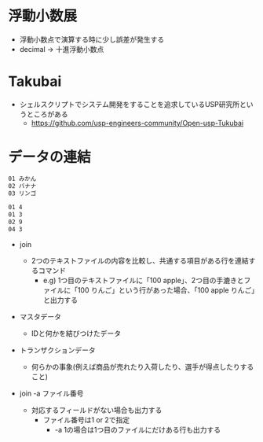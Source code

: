 # 浮動小数展
- 浮動小数点で演算する時に少し誤差が発生する
- decimal -> 十進浮動小数点

# Takubai
- シェルスクリプトでシステム開発をすることを追求しているUSP研究所というところがある
  - https://github.com/usp-engineers-community/Open-usp-Tukubai


# データの連結
```master.txt
01 みかん
02 バナナ
03 リンゴ
```
```transaction.txt
01 4
01 3
02 9
04 3
```
- join
  - 2つのテキストファイルの内容を比較し、共通する項目がある行を連結するコマンド
    - e.g) 1つ目のテキストファイルに「100 apple」、2つ目の手漉きとファイルに「100 りんご」という行があった場合、「100 apple りんご」と出力する

- マスタデータ
  - IDと何かを結びつけたデータ
- トランザクションデータ
  - 何らかの事象(例えば商品が売れたり入荷したり、選手が得点したりすること)

- join -a ファイル番号
  - 対応するフィールドがない場合も出力する
    - ファイル番号は1 or 2で指定
      - -a 1の場合は1つ目のファイルにだけある行も出力する

